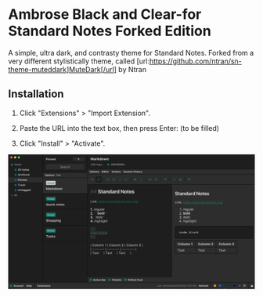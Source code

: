 # Ambrose Black and Clear-for Standard Notes Forked Edition

A simple, ultra dark, and contrasty theme for Standard Notes.
Forked from a very different stylistically theme, called [url:https://github.com/ntran/sn-theme-muteddark]MuteDark[/url] by Ntran

## Installation

1. Click "Extensions" > "Import Extension".
2. Paste the URL into the text box, then press Enter:
    (to be filled)

3. Click "Install" > "Activate".

![thumbnail.png](./thumbnail.png)
